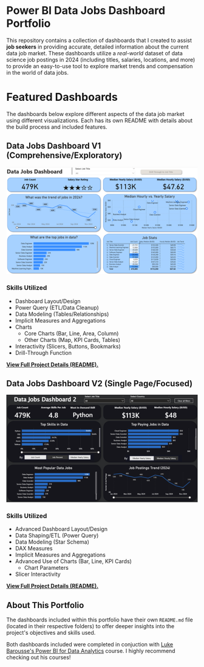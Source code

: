 # Power BI Data Jobs Dashboard Portfolio

This repository contains a collection of dashboards that I created to assist **job seekers** in providing accurate, detailed information about the current data job market. These dashboards utilize a *real-world* dataset of data science job postings in 2024 (including titles, salaries, locations, and more) to provide an easy-to-use tool to explore market trends and compensation in the world of data jobs.

# Featured Dashboards
The dashboards below explore different aspects of the data job market using different visualizations. Each has its own README with details about the build process and included features.

## Data Jobs Dashboard V1 (Comprehensive/Exploratory)
![Data Jobs Dashboard V1 Image](Images/dash1_page1.png)
### Skills Utilized
- Dashboard Layout/Design
- Power Query (ETL/Data Cleanup)
- Data Modeling (Tables/Relationships)
- Implicit Measures and Aggregations
- Charts
    - Core Charts (Bar, Line, Area, Column)
    - Other Charts (Map, KPI Cards, Tables)
- Interactivity (Slicers, Buttons, Bookmarks)
- Drill-Through Function

[**View Full Project Details (README).**](Data_Jobs_V1/README.md)

## Data Jobs Dashboard V2 (Single Page/Focused)
![Data Jobs Dashboard V2 Image](Images/dash2_page1.png)
### Skills Utilized
- Advanced Dashboard Layout/Design
- Data Shaping/ETL (Power Query)
- Data Modeling (Star Schema)
- DAX Measures
- Implicit Measures and Aggregations
- Advanced Use of Charts (Bar, Line, KPI Cards)
    - Chart Parameters
- Slicer Interactivity

[**View Full Project Details (README).**](Data_Jobs_V2/README.md)

## About This Portfolio
The dashboards included within this portfolio have their own `README.md` file (located in their respective folders) to offer deeper insights into the project's objectives and skills used. 

Both dashboards included were completed in conjuction with [Luke Barousse's Power BI for Data Analytics](https://www.lukebarousse.com/powerbi) course. I highly recommend checking out his courses!